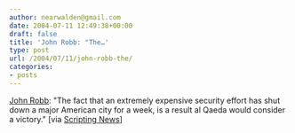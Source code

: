 ```yaml
---
author: nearwalden@gmail.com
date: 2004-07-11 12:49:38+00:00
draft: false
title: 'John Robb: "The…'
type: post
url: /2004/07/11/john-robb-the/
categories:
- posts
---
```


[John Robb](//jrobb.mindplex.org/2004/07/10.html#a5063"): "The fact that an extremely expensive security effort has shut down a major American city for a week, is a result al Qaeda would consider a victory." [via [Scripting News](//www.scripting.com/")]



